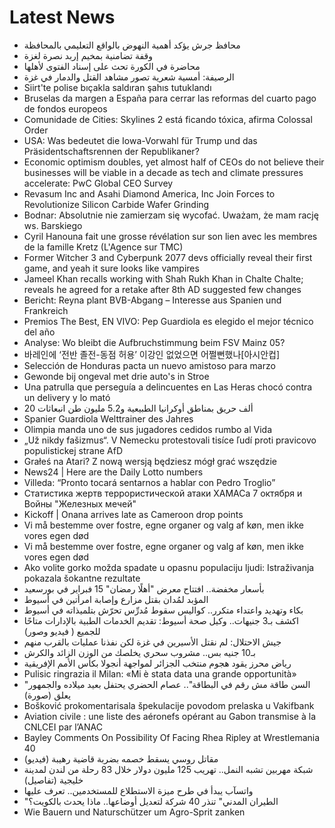 # Latest News
-  محافظ جرش يؤكد أهمية النهوض بالواقع التعليمي بالمحافظة
-  وقفة تضامنية بمخيم إربد نصرة لغزة
-  محاضرة في الكورة تحث على إسناد الفتوى لأهلها
-  الرصيفة: أمسية شعرية تصور مشاهد القتل والدمار في غزة
-  Siirt'te polise bıçakla saldıran şahıs tutuklandı
-  Bruselas da margen a España para cerrar las reformas del cuarto pago de fondos europeos
-  Comunidade de Cities: Skylines 2 está ficando tóxica, afirma Colossal Order
-  USA: Was bedeutet die Iowa-Vorwahl für Trump und das Präsidentschaftsrennen der Republikaner?
-  Economic optimism doubles, yet almost half of CEOs do not believe their businesses will be viable in a decade as tech and climate pressures accelerate: PwC Global CEO Survey
-  Revasum Inc and Asahi Diamond America, Inc Join Forces to Revolutionize Silicon Carbide Wafer Grinding
-  Bodnar: Absolutnie nie zamierzam się wycofać. Uważam, że mam rację ws. Barskiego
-  Cyril Hanouna fait une grosse révélation sur son lien avec les membres de la famille Kretz (L'Agence sur TMC)
-  Former Witcher 3 and Cyberpunk 2077 devs officially reveal their first game, and yeah it sure looks like vampires
-  Jameel Khan recalls working with Shah Rukh Khan in Chalte Chalte; reveals he agreed for a retake after 8th AD suggested few changes
-  Bericht: Reyna plant BVB-Abgang – Interesse aus Spanien und Frankreich
-  Premios The Best, EN VIVO: Pep Guardiola es elegido el mejor técnico del año
-  Analyse: Wo bleibt die Aufbruchstimmung beim FSV Mainz 05?
-  바레인에 ‘전반 졸전-동점 허용’ 이강인 없었으면 어쩔뻔했나[아시안컵]
-  Selección de Honduras pacta un nuevo amistoso para marzo
-  Gewonde bij ongeval met drie auto's in Stroe
-  Una patrulla que perseguía a delincuentes en Las Heras chocó contra un delivery y lo mató
-  20 ألف حريق بمناطق أوكرانيا الطبيعية و5.2 مليون طن انبعاثات
-  Spanier Guardiola Welttrainer des Jahres
-  Olimpia manda uno de sus jugadores cedidos rumbo al Vida
-  „Už nikdy fašizmus“. V Nemecku protestovali tisíce ľudí proti pravicovo populistickej strane AfD
-  Grałeś na Atari? Z nową wersją będziesz mógł grać wszędzie
-  News24 | Here are the Daily Lotto numbers
-  Villeda: “Pronto tocará sentarnos a hablar con Pedro Troglio”
-  Статистика жертв террористической атаки ХАМАСа 7 октября и Войны "Железных мечей"
-  Kickoff | Onana arrives late as Cameroon drop points
-  Vi må bestemme over fostre, egne organer og valg af køn, men ikke vores egen død
-  Vi må bestemme over fostre, egne organer og valg af køn, men ikke vores egen død
-  Ako volite gorko možda spadate u opasnu populaciju ljudi: Istraživanja pokazala šokantne rezultate
-  بأسعار مخفضة.. افتتاح معرض "أهلًا رمضان" 15 فبراير في بورسعيد
-  المؤبد لمُدان بقتل مزارع وإصابة امرأتين في أسيوط
-  بكاء وتهديد واعتداء متكرر.. كواليس سقوط مُدرِّس تحرّش بتلميذاته في أسيوط
-  اكشف بـ3 جنيهات.. وكيل صحة أسيوط: تقديم الخدمات الطبية بالإدارات متاحًا للجميع ( فيديو وصور)
-  جيش الاحتلال: لم نقتل الأسيرين في غزة لكن نفذنا عمليات بالقرب منهم
-  بـ10 جنيه بس.. مشروب سحري يخلصك من الوزن الزائد والكرش
-  رياض محرز يقود هجوم منتخب الجزائر لمواجهة أنجولا بكأس الأمم الإفريقية
-  Pulisic ringrazia il Milan: «Mi è stata data una grande opportunità»
-  "السن طاقة مش رقم في البطاقة".. عصام الحضري يحتفل بعيد ميلاده والجمهور يعلق (صورة)
-  Bošković prokomentarisala špekulacije povodom prelaska u Vakifbank
-  Aviation civile : une liste des aéronefs opérant au Gabon transmise à la CNLCEI par l’ANAC
-  Bayley Comments On Possibility Of Facing Rhea Ripley at Wrestlemania 40
-  مقاتل روسي يسقط خصمه بضربة قاضية رهيبة (فيديو)
-  شبكة مهربين تشبه النمل.. تهريب 125 مليون دولار خلال 83 رحلة من لندن لمدينة خليجية (تفاصيل)
-  واتسآب يبدأ في طرح ميزة الاستطلاع للمستخدمين.. تعرف عليها
-  "الطيران المدني" تنذر 40 شركة لتعديل أوضاعها.. ماذا يحدث بالكويت؟
-  Wie Bauern und Naturschützer um Agro-Sprit zanken
